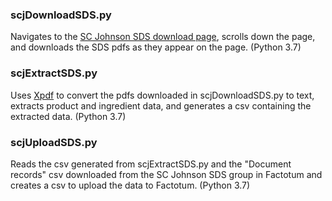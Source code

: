 ### scjDownloadSDS.py
Navigates to the [SC Johnson SDS download page](https://www.scjohnson.com/Our%20Products/Safety%20Data%20Sheets?f2=United%20States%20(English)), scrolls down the page, and downloads the SDS pdfs as they appear on the page. (Python 3.7)

### scjExtractSDS.py
Uses [Xpdf](https://www.xpdfreader.com/download.html) to convert the pdfs downloaded in scjDownloadSDS.py to text, extracts product and ingredient data, and generates a csv containing the extracted data. (Python 3.7) 

### scjUploadSDS.py
Reads the csv generated from scjExtractSDS.py and the "Document records" csv downloaded from the SC Johnson SDS group in Factotum and creates a csv to upload the data to Factotum. (Python 3.7)
